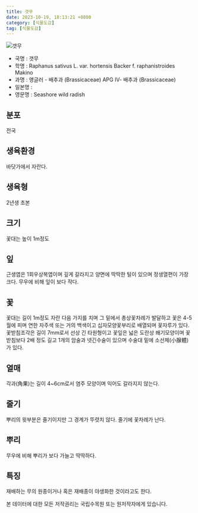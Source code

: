 ```yaml
---
title: 갯무
date: 2023-10-19, 18:13:21 +0800
category: [식물도감]
tag: [식물도감]
---
```




![갯무](http://www.nature.go.kr/fileUpload/plants/basic/Cruciferae/Raphanus/40604/3_th2.jpg)
- 국명 : 갯무
- 학명 : Raphanus sativus L. var. hortensis Backer f. raphanistroides Makino
- 과명 : 앵글러 - 배추과 (Brassicaceae) APG Ⅳ- 배추과 (Brassicaceae)
- 일본명 : 
- 영문명 : Seashore wild radish


## 분포
전국
## 생육환경
바닷가에서 자란다.
## 생육형
2년생 초본
## 크기
꽃대는 높이 1m정도
## 잎
근생엽은 1회우상복엽이며 깊게 갈라지고 양면에 딱딱한 털이 있으며 정생열편이 가장 크다. 무우에 비해 잎이 보다 작다.
## 꽃
꽃대는 길이 1m정도 자란 다음 가지를 치며 그 밑에서 총상꽃차례가 발달하고 꽃은 4-5월에 피며 연한 자주색 또는 거의 백색이고 십자모양꽃부리로 배열되며 꽃자루가 있다. 꽃받침조각은 길이 7mm로서 선상 긴 타원형이고 꽃잎은 넓은 도란상 쐐기모양이며 꽃받침보다 2배 정도 길고 1개의 암술과 넷긴수술이 있으며 수술대 밑에 소선체(小腺體)가 있다.
## 열매
각과(角果)는 길이 4~6cm로서 염주 모양이며 익어도 갈라지지 않는다.
## 줄기
뿌리의 윗부분은 줄기이지만 그 경계가 뚜렷치 않다. 줄기에 꽃차례가 난다.
## 뿌리
무우에 비해 뿌리가 보다 가늘고 딱딱하다.
## 특징
재배하는 무의 원종이거나 혹은 재배종이 야생화한 것이라고도 한다.






본 데이터에 대한 모든 저작권리는 국립수목원 또는 원저작자에게 있습니다.
